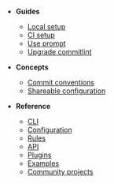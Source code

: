 - **Guides**

  - [Local setup](guides-local-setup.md)
  - [CI setup](guides-ci-setup.md)
  - [Use prompt](guides-use-prompt.md)
  - [Upgrade commitlint](guides-upgrade.md)

- **Concepts**

  - [Commit conventions](concepts-commit-conventions)
  - [Shareable configuration](concepts-shareable-config.md)

- **Reference**
  - [CLI](reference-cli.md)
  - [Configuration](reference-configuration.md)
  - [Rules](reference-rules.md)
  - [API](reference-api.md)
  - [Plugins](reference-plugins.md)
  - [Examples](reference-examples.md)
  - [Community projects](reference-community-projects.md)
